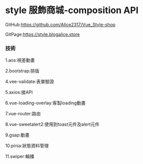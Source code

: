 # style 服飾商城-composition API

GitHub:https://github.com/Alice2317/Vue_Style-shop

GitPage:https://style.blogalice.store

### 技術

1.aos:視差動畫

2.bootstrap:排版

4.vee-validate:表單驗證

5.axios:接API

6.vue-loading-overlay:客製loading動畫

7.vue-router:路由

8.vue-sweetalert2:使用到toast元件及alert元件

9.gsap:動畫

10.pinia:狀態資料管理

11.swiper:輪播